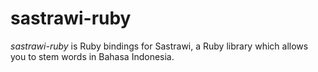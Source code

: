 # sastrawi-ruby

*sastrawi-ruby* is Ruby bindings for Sastrawi, a Ruby library which allows you
to stem words in Bahasa Indonesia.
